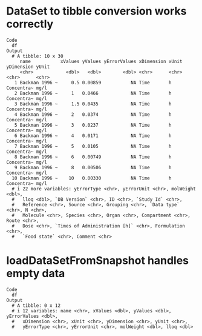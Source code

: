 # DataSet to tibble conversion works correctly

    Code
      df
    Output
      # A tibble: 10 x 30
         name           xValues yValues yErrorValues xDimension xUnit yDimension yUnit
         <chr>            <dbl>   <dbl>        <dbl> <chr>      <chr> <chr>      <chr>
       1 Backman 1996 ~     0.5 0.00859           NA Time       h     Concentra~ mg/l 
       2 Backman 1996 ~     1   0.0466            NA Time       h     Concentra~ mg/l 
       3 Backman 1996 ~     1.5 0.0435            NA Time       h     Concentra~ mg/l 
       4 Backman 1996 ~     2   0.0374            NA Time       h     Concentra~ mg/l 
       5 Backman 1996 ~     3   0.0237            NA Time       h     Concentra~ mg/l 
       6 Backman 1996 ~     4   0.0171            NA Time       h     Concentra~ mg/l 
       7 Backman 1996 ~     5   0.0105            NA Time       h     Concentra~ mg/l 
       8 Backman 1996 ~     6   0.00749           NA Time       h     Concentra~ mg/l 
       9 Backman 1996 ~     8   0.00506           NA Time       h     Concentra~ mg/l 
      10 Backman 1996 ~    10   0.00330           NA Time       h     Concentra~ mg/l 
      # i 22 more variables: yErrorType <chr>, yErrorUnit <chr>, molWeight <dbl>,
      #   lloq <dbl>, `DB Version` <chr>, ID <chr>, `Study Id` <chr>,
      #   Reference <chr>, Source <chr>, Grouping <chr>, `Data type` <chr>, N <chr>,
      #   Molecule <chr>, Species <chr>, Organ <chr>, Compartment <chr>, Route <chr>,
      #   Dose <chr>, `Times of Administration [h]` <chr>, Formulation <chr>,
      #   `Food state` <chr>, Comment <chr>

# loadDataSetFromSnapshot handles empty data

    Code
      df
    Output
      # A tibble: 0 x 12
      # i 12 variables: name <chr>, xValues <dbl>, yValues <dbl>, yErrorValues <dbl>,
      #   xDimension <chr>, xUnit <chr>, yDimension <chr>, yUnit <chr>,
      #   yErrorType <chr>, yErrorUnit <chr>, molWeight <dbl>, lloq <dbl>

